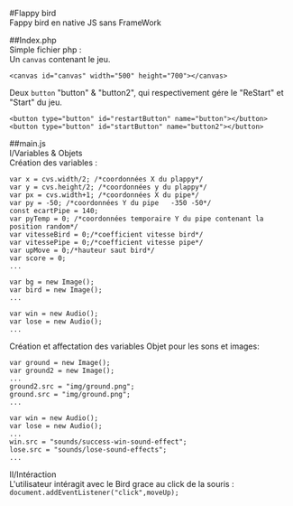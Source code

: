 #Flappy bird   
Fappy bird en native JS sans FrameWork  

##Index.php  
Simple fichier php :  
 Un ```canvas``` contenant le jeu.  
```
<canvas id="canvas" width="500" height="700"></canvas>

```

 Deux ```button``` "button" & "button2", qui respectivement gére le "ReStart" et "Start" du jeu.  
```
<button type="button" id="restartButton" name="button"></button>
<button type="button" id="startButton" name="button2"></button>

```
##main.js  
I/Variables & Objets     
Création des variables :
```
var x = cvs.width/2; /*coordonnées X du plappy*/
var y = cvs.height/2; /*coordonnées y du plappy*/
var px = cvs.width+1; /*coordonnées X du pipe*/
var py = -50; /*coordonnées Y du pipe   -350 -50*/
const ecartPipe = 140;
var pyTemp = 0; /*coordonnées temporaire Y du pipe contenant la position random*/
var vitesseBird = 0;/*coefficient vitesse bird*/
var vitessePipe = 0;/*coefficient vitesse pipe*/
var upMove = 0;/*hauteur saut bird*/
var score = 0;
...

var bg = new Image();
var bird = new Image();
...

var win = new Audio();
var lose = new Audio();
...
```   

Création et affectation des variables Objet pour les sons et images:  
```
var ground = new Image();
var ground2 = new Image();
...
ground2.src = "img/ground.png";
ground.src = "img/ground.png";
...

var win = new Audio();
var lose = new Audio();
...
win.src = "sounds/success-win-sound-effect";
lose.src = "sounds/lose-sound-effects";
...
```
II/Intéraction   
L'utilisateur intéragit avec le Bird grace au click de la souris :  ```document.addEventListener("click",moveUp);```
